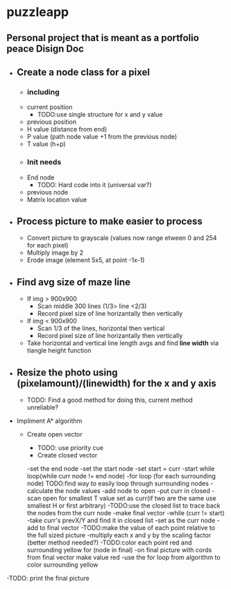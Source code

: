 # puzzleapp
Personal project that is meant as a portfolio peace
Disign Doc
------------------------------------------------
- ## Create a node class for a pixel
  - ### including
  - current position
    - TODO:use single structure for x and y value
  - previous position
  - H value (distance from end)
  - P value (path node value +1 from the previous node)
  - T value (h+p) 
  - ### Init needs 		
  - End node 
    - TODO: Hard code into it (universal var?)
  - previous node 
  - Matrix location value
			   
- ## Process picture to make easier to process
  - Convert picture to grayscale (values now range etween 0 and 254 for each pixel)
  - Multiply image by 2
  - Erode image (element 5x5, at point -1x-1)
- ## Find avg size of maze line
  - If img > 900x900
    - Scan middle 300 lines (1/3> line <2/3)
    - Record pixel size of line horizantally then vertically 
  - If img < 900x900
    - Scan 1/3 of the lines, horizontal then vertical
    - Record pixel size of line horizantally then vertically
  - Take horizontal and vertical line length avgs and find **line width** via tiangle height function
  

- ## Resize the photo using (pixelamount)/(linewidth) for the x and y axis
  - TODO: Find a good method for doing this, current method unreliable?
  

- Impliment A* algorithm
  - Create open vector
    - TODO: use priority cue
	- Create closed vector

	-set the end node
	-set the start node
	-set start = curr
	-start while loop(while curr node != end node)
		-for loop (for each surrounding node)
				TODO:find way to easily loop through surrounding nodes
			-calculate the node values
			-add node to open 
		-put curr in closed
		-scan open for smallest T value set as curr(if two are the same use smallest H or first arbitrary)
-TODO:use the closed list to trace back the nodes from the curr node
	-make final vector
	-while (curr != start)
		-take curr's prevX/Y and find it in closed list
		-set as the curr node
		-add to final vector
-TODO:make the value of each point relative to the full sized picture
	-multiply each x and y by the scaling factor (better method needed?)
-TODO:color each point red and surrounding yellow
	for (node in final)
		-on final picture with cords from final vector make value red
		-use the for loop from algorithm to color surrounding yellow

-TODO: print the final picture

